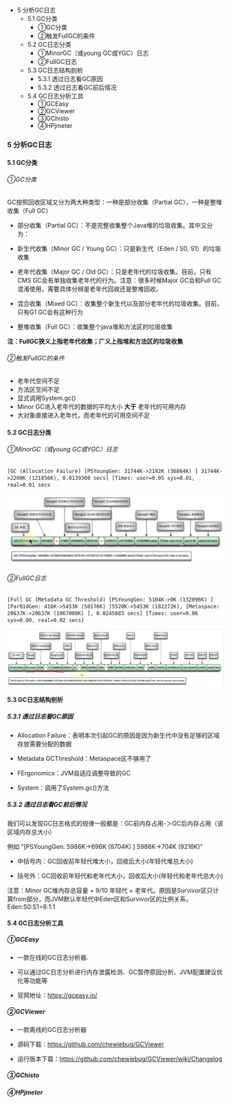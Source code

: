 

* 5 分析GC日志
    * 5.1 GC分类
        * ①GC分类
        * ②触发FullGC的条件
    * 5.2 GC日志分类
        * ①MinorGC（或young GC或YGC）日志
        * ②FullGC日志
    * 5.3 GC日志结构剖析
        * 5.3.1 透过日志看GC原因
        * 5.3.2 透过日志看GC前后情况
    * 5.4 GC日志分析工具
        * ①GCEasy
        * ②GCViewer
        * ③GChisto
        * ④HPjmeter

### 5 分析GC日志

#### 5.1 GC分类

###### ①GC分类

GC按照回收区域又分为两大种类型：一种是部分收集（Partial GC），一种是整堆收集（Full GC）

-  部分收集（Partial GC）：不是完整收集整个Java堆的垃圾收集。其中又分为： 
  - 新生代收集（Minor GC / Young GC）：只是新生代（Eden / S0, S1）的垃圾收集
  - 老年代收集（Major GC / Old GC）：只是老年代的垃圾收集。目前，只有CMS GC会有单独收集老年代的行为。注意：很多时候Major GC会和Full GC混淆使用，需要具体分辨是老年代回收还是整堆回收。

-  混合收集（Mixed GC）：收集整个新生代以及部分老年代的垃圾收集。目前，只有G1 GC会有这种行为 

-  整堆收集（Full GC）：收集整个java堆和方法区的垃圾收集

**注：FullGC狭义上指老年代收集；广义上指堆和方法区的垃圾收集**



###### ②触发FullGC的条件

- 老年代空间不足
- 方法区空间不足
- 显式调用System.gc()
- Minor GC进入老年代的数据的平均大小 **大于** 老年代的可用内存
- 大对象直接进入老年代，而老年代的可用空间不足


#### 5.2 GC日志分类

###### ①MinorGC（或young GC或YGC）日志

```shell
[GC (Allocation Failure) [PSYoungGen: 31744K->2192K (36864K) ] 31744K->2200K (121856K), 0.0139308 secs] [Times: user=0.05 sys=0.01, real=0.01 secs
```



![014](../image/014.png)



###### ②FullGC日志

```shell
[Full GC (Metadata GC Threshold) [PSYoungGen: 5104K->0K (132096K) ] [Par01dGen: 416K->5453K (50176K) ]5520K->5453K (182272K), [Metaspace: 20637K->20637K (1067008K) ], 0.0245883 secs] [Times: user=0.06 sys=0.00, real=0.02 secs]
```



![016](../image/016.png)




#### 5.3 GC日志结构剖析

##### 5.3.1 透过日志看GC原因

- Allocation Failure：表明本次引起GC的原因是因为新生代中没有足够的区域存放需要分配的数据

- Metadata GCThreshold：Metaspace区不够用了

- FErgonomics：JVM自适应调整导致的GC

- System：调用了System.gc()方法



##### 5.3.2 透过日志看GC前后情况

我们可以发现GC日志格式的规律一般都是：GC前内存占用-＞GC后内存占用（该区域内存总大小）

例如 "[PSYoungGen: 5986K->696K (8704K) ] 5986K->704K (9216K)"

-  中括号内：GC回收前年轻代堆大小，回收后大小(年轻代堆总大小)

-  括号外：GC回收前年轻代和老年代大小，回收后大小(年轻代和老年代总大小)



注意：Minor GC堆内存总容量 = 9/10 年轻代 + 老年代。原因是Survivor区只计算from部分，而JVM默认年轻代中Eden区和Survivor区的比例关系，Eden:S0:S1=8:1:1


#### 5.4 GC日志分析工具

##### ①GCEasy

- 一款在线的GC日志分析器.

- 可以通过GC日志分析进行内存泄露检测、GC暂停原因分析、JVM配置建议优化等功能等

- 官网地址：https://gceasy.io/



##### ②GCViewer

- 一款离线的GC日志分析器

- 源码下载：https://github.com/chewiebug/GCViewer

- 运行版本下载：https://github.com/chewiebug/GCViewer/wiki/Changelog


##### ③GChisto



##### ④HPjmeter

